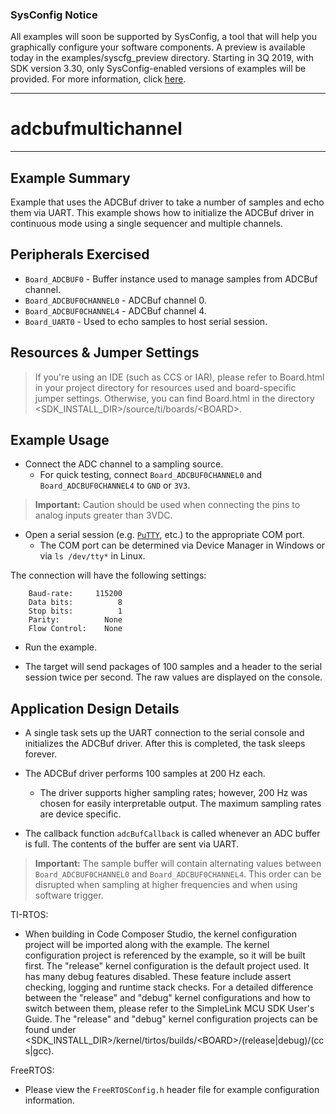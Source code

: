 ### SysConfig Notice

All examples will soon be supported by SysConfig, a tool that will help you graphically configure your software components. A preview is available today in the examples/syscfg_preview directory. Starting in 3Q 2019, with SDK version 3.30, only SysConfig-enabled versions of examples will be provided. For more information, click [here](http://www.ti.com/sysconfignotice).

---
# adcbufmultichannel

---

## Example Summary

Example that uses the ADCBuf driver to take a number of samples
and echo them via UART. This example shows how to initialize the
ADCBuf driver in continuous mode using a single sequencer and multiple channels.

## Peripherals Exercised

* `Board_ADCBUF0` - Buffer instance used to manage samples from ADCBuf channel.
* `Board_ADCBUF0CHANNEL0` - ADCBuf channel 0.
* `Board_ADCBUF0CHANNEL4` - ADCBuf channel 4.
* `Board_UART0` - Used to echo samples to host serial session.

## Resources & Jumper Settings

> If you're using an IDE (such as CCS or IAR), please refer to Board.html in
your project directory for resources used and board-specific jumper settings.
Otherwise, you can find Board.html in the directory
&lt;SDK_INSTALL_DIR&gt;/source/ti/boards/&lt;BOARD&gt;.

## Example Usage

* Connect the ADC channel to a sampling source.
    * For quick testing, connect `Board_ADCBUF0CHANNEL0` and `Board_ADCBUF0CHANNEL4` to `GND` or `3V3`.

>__Important:__ Caution should be used when connecting the pins to analog inputs greater than 3VDC.

* Open a serial session (e.g. [`PuTTY`](http://www.putty.org/ "PuTTY's
Homepage"), etc.) to the appropriate COM port.
    * The COM port can be determined via Device Manager in Windows or via
`ls /dev/tty*` in Linux.

The connection will have the following settings:
```
    Baud-rate:     115200
    Data bits:          8
    Stop bits:          1
    Parity:          None
    Flow Control:    None
```

* Run the example.

* The target will send packages of 100 samples and a header to the serial
session twice per second. The raw values are displayed on the console.

## Application Design Details

* A single task sets up the UART connection to the serial console and initializes
the ADCBuf driver. After this is completed, the
task sleeps forever.

* The ADCBuf driver performs 100 samples at 200 Hz each.
    * The driver supports higher sampling rates; however, 200 Hz was chosen for
easily interpretable output. The maximum sampling rates are device specific.

* The callback function `adcBufCallback` is called whenever an ADC buffer is
full. The contents of the buffer are
sent via UART.

>__Important:__ The sample buffer will contain alternating values between `Board_ADCBUF0CHANNEL0` and `Board_ADCBUF0CHANNEL4`. This order can be disrupted when sampling at higher frequencies and when using software trigger.

TI-RTOS:

* When building in Code Composer Studio, the kernel configuration project will
be imported along with the example. The kernel configuration project is
referenced by the example, so it will be built first. The "release" kernel
configuration is the default project used. It has many debug features disabled.
These feature include assert checking, logging and runtime stack checks. For a
detailed difference between the "release" and "debug" kernel configurations and
how to switch between them, please refer to the SimpleLink MCU SDK User's
Guide. The "release" and "debug" kernel configuration projects can be found
under &lt;SDK_INSTALL_DIR&gt;/kernel/tirtos/builds/&lt;BOARD&gt;/(release|debug)/(ccs|gcc).

FreeRTOS:

* Please view the `FreeRTOSConfig.h` header file for example configuration
information.
